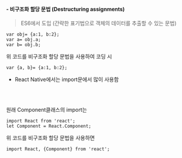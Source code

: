 
#### - 비구조화 할당 문법 (Destructuring assignments)
> ES6에서 도입 (간략한 표기법으로 객체의 데이터를 추출할 수 있는 문법)

    var obj= {a:1, b:2};
    var a= obj.a;
    var b= obj.b;

위 코드를 비구조화 할당 문법을 사용하여 코딩 시

    var {a, b}= {a:1, b:2};


- React Native에서는 import문에서 많이 사용함
<br>
<br>

원래 Component클래스의 import는

    import React from 'react';
    let Component = React.Component;

위 코드를 비구조화 할당 문법을 사용하면

    import React, {Component} from 'react';
